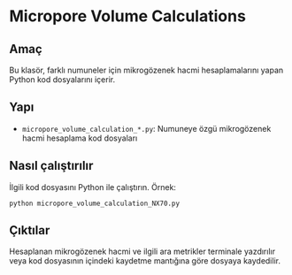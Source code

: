 Micropore Volume Calculations
=============================

Amaç
----
Bu klasör, farklı numuneler için mikrogözenek hacmi hesaplamalarını yapan Python kod dosyalarını içerir.

Yapı
----
- `micropore_volume_calculation_*.py`: Numuneye özgü mikrogözenek hacmi hesaplama kod dosyaları

Nasıl çalıştırılır
------------------
İlgili kod dosyasını Python ile çalıştırın. Örnek:

```
python micropore_volume_calculation_NX70.py
```

Çıktılar
--------
Hesaplanan mikrogözenek hacmi ve ilgili ara metrikler terminale yazdırılır veya kod dosyasının içindeki kaydetme mantığına göre dosyaya kaydedilir.


